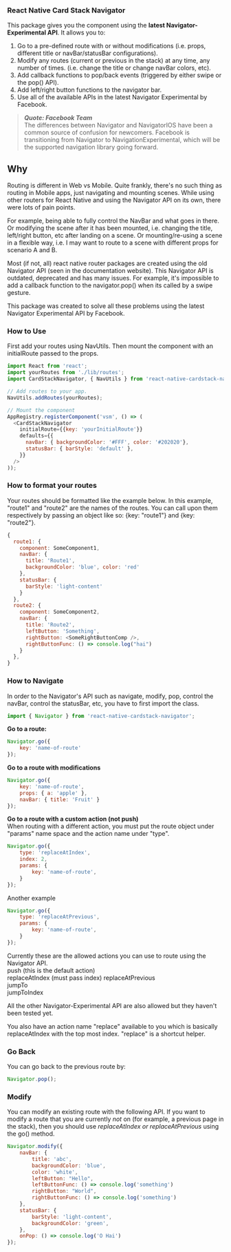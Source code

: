 
### React Native Card Stack Navigator
This package gives you the <CardStackNavigator /> component using the **latest Navigator-Experimental API**. It allows you to:

1. Go to a pre-defined route with or without modifications (i.e. props, different title or navBar/statusBar configurations).  
2. Modify any routes (current or previous in the stack) at any time, any number of times. (i.e. change the title or change navBar colors, etc).  
3. Add callback functions to pop/back events (triggered by either swipe or the pop() API).  
4. Add left/right button functions to the navigator bar.  
5. Use all of the available APIs in the latest Navigator Experimental by Facebook.


> **_Quote: Facebook Team_**  
> The differences between Navigator and NavigatorIOS have been a common source of confusion for newcomers. Facebook is transitioning from Navigator to NavigationExperimental, which will be the supported navigation library going forward.

## Why
Routing is different in Web vs Mobile. Quite frankly, there's no such thing as routing in Mobile apps, just navigating and mounting scenes. While using other routers for React Native and using the Navigator API on its own, there were lots of pain points.

For example, being able to fully control the NavBar and what goes in there. Or modifying the scene after it has been mounted, i.e. changing the title, left/right button, etc after landing on a scene. Or mounting/re-using a scene in a flexible way, i.e. I may want to route to a scene with different props for scenario A and B.

Most (if not, all) react native router packages are created using the old Navigator API (seen in the documentation website). This Navigator API is outdated, deprecated and has many issues. For example, it's impossible to add a callback function to the navigator.pop() when its called by a swipe gesture.

This package was created to solve all these problems using the latest Navigator Experimental API by Facebook.

### How to Use
First add your routes using NavUtils. Then mount the <CardStackNavigator /> component with an initialRoute passed to the props.

```javascript
import React from 'react';
import yourRoutes from './lib/routes';
import CardStackNavigator, { NavUtils } from 'react-native-cardstack-navigator';

// Add routes to your app.
NavUtils.addRoutes(yourRoutes);

// Mount the component
AppRegistry.registerComponent('vsm', () => (
  <CardStackNavigator
    initialRoute={{key: 'yourInitialRoute'}}
    defaults={{
      navBar: { backgroundColor: '#FFF', color: '#202020'},
      statusBar: { barStyle: 'default' },
    }}
  />
));
```

### How to format your routes
Your routes should be formatted like the example below. In this example, "route1" and "route2" are the names of the routes. You can call upon them respectively by passing an object like so: {key: "route1"} and {key: "route2"}.

```javascript
{
  route1: {
    component: SomeComponent1,
    navBar: {
      title: 'Route1',
      backgroundColor: 'blue', color: 'red'
    },
    statusBar: {
      barStyle: 'light-content'
    }
  },
  route2: {
    component: SomeComponent2,
    navBar: {
      title: 'Route2',
      leftButton: 'Something',
      rightButton: <SomeRightButtonComp />,
      rightButtonFunc: () => console.log("hai")
    }
  },
}
```

### How to Navigate
In order to the Navigator's API such as navigate, modify, pop, control the navBar, control the statusBar, etc, you have to first import the class.

```javascript
import { Navigator } from 'react-native-cardstack-navigator';
```

**Go to a route:**  

```javascript
Navigator.go({
	key: 'name-of-route'
});
```

**Go to a route with modifications**  

```javascript
Navigator.go({
	key: 'name-of-route',
	props: { a: 'apple' },
	navBar: { title: 'Fruit' }
});
```

**Go to a route with a custom action (not push)**  
When routing with a different action, you must put the route object under "params" name space and the action name under "type".

```javascript
Navigator.go({
	type: 'replaceAtIndex',
	index: 2,
	params: {
		key: 'name-of-route',
	}
});
```
Another example

```javascript
Navigator.go({
	type: 'replaceAtPrevious',
	params: {
		key: 'name-of-route',
	}
});
```

Currently these are the allowed actions you can use to route using the Navigator API.  
push (this is the default action)  
replaceAtIndex  (must pass index)
replaceAtPrevious  
jumpTo  
jumpToIndex  

All the other Navigator-Experimental API are also allowed but they haven't been tested yet.

You also have an action name "replace" available to you which is basically replaceAtIndex with the top most index. "replace" is a shortcut helper.

### Go Back
You can go back to the previous route by:

```javascript
Navigator.pop();
```

### Modify
You can modify an existing route with the following API. If you want to modify a route that you are currently _not_ on (for example, a previous page in the stack), then you should use _replaceAtIndex or replaceAtPrevious_ using the go() method.

```javascript
Navigator.modify({
	navBar: {
		title: 'abc',
		backgroundColor: 'blue',
		color: 'white',
		leftButton: "Hello",
		leftButtonFunc: () => console.log('something')
		rightButton: "World",
		rightButtonFunc: () => console.log('something')
	},
	statusBar: {
		barStyle: 'light-content',
		backgroundColor: 'green',
	},
	onPop: () => console.log('O Hai')
});
```

